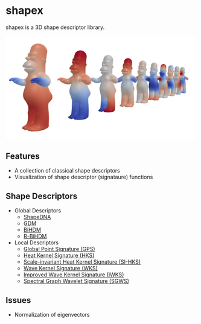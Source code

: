 # shapex
shapex is a 3D shape descriptor library.

<p align="center">
    <img src="images/teaser.png">
<p>

## Features
- A collection of classical shape descriptors
- Visualization of shape descriptor (signataure) functions

## Shape Descriptors
- Global Descriptors
    - [ShapeDNA](https://www.sciencedirect.com/science/article/abs/pii/S0010448505001867) 
    - [GDM](https://link.springer.com/chapter/10.1007/978-3-642-03767-2_92)
    - [BiHDM](https://link.springer.com/article/10.1007/s00371-015-1071-5) 
    - [R-BiHDM](https://link.springer.com/article/10.1007/s00371-015-1071-5) 
- Local Descriptors
    - [Global Point Signature (GPS)](https://www.cs.jhu.edu/~misha/Fall07/Papers/Rustamov07.pdf)
    - [Heat Kernel Signature (HKS)](http://www.lix.polytechnique.fr/~maks/papers/hks.pdf)
    - [Scale-invariant Heat Kernel Signature (SI-HKS)](https://ieeexplore.ieee.org/document/5539838)
    - [Wave Kernel Signature (WKS)](https://imagine.enpc.fr/~aubrym/projects/wks/texts/2011-wave-kernel-signature.pdf)
    - [Improved Wave Kernel Signature (IWKS)](http://www.bmva.org/bmvc/2015/papers/paper056/paper056.pdf)
    - [Spectral Graph Wavelet Signature (SGWS)](https://dl.acm.org/doi/abs/10.1016/j.patrec.2016.04.009)

## Issues
- Normalization of eigenvectors